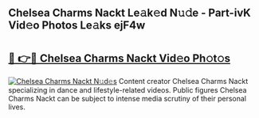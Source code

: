 ## Chelsea Charms Nackt Le𝚊k𝚎d N𝚞𝚍e - Part-ivK Vid𝚎o Photos Le𝚊ks ejF4w

# <h2><a href="http://fb7lh0.evod.top/?m=Chelsea+Charms+Nackt">🔗 👉🔴 Chelsea Charms Nackt Vid𝚎o Ph𝚘t𝚘s</a></h2>

[![Chelsea Charms Nackt N𝚞d𝚎s](https://i.imgur.com/8V9OHl7.gif)](http://fb7lh0.evod.top/?m=Chelsea+Charms+Nackt)
Content creator Chelsea Charms Nackt specializing in dance and lifestyle-related videos. Public figures Chelsea Charms Nackt can be subject to intense media scrutiny of their personal lives. 
